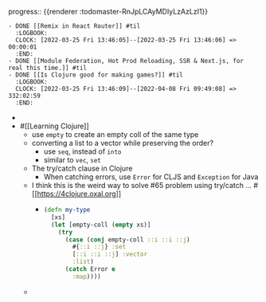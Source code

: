 progress:: {{renderer :todomaster-RnJpLCAyMDIyLzAzLzI1}}

    - DONE [[Remix in React Router]] #til
      :LOGBOOK:
      CLOCK: [2022-03-25 Fri 13:46:05]--[2022-03-25 Fri 13:46:06] =>  00:00:01
      :END:
    - DONE [[Module Federation, Hot Prod Reloading, SSR & Next.js, for real this time.]] #til
    - DONE [[Is Clojure good for making games?]] #til
      :LOGBOOK:
      CLOCK: [2022-03-25 Fri 13:46:09]--[2022-04-08 Fri 09:49:08] =>  332:02:59
      :END:

-
- #[[Learning Clojure]]
  - use `empty` to create an empty coll of the same type
  - converting a list to a vector while preserving the order?
    - use `seq`, instead of `into`
    - similar to `vec`, `set`
  - The try/catch clause in Clojure
    - When catching errors, use `Error` for CLJS and `Exception` for Java
  - I think this is the weird way to solve \#65 problem using try/catch ... #[[https://4clojure.oxal.org]]
    - ```clojure
      (defn my-type
        [xs]
        (let [empty-coll (empty xs)]
          (try
            (case (conj empty-coll ::i ::i ::j)
              #{::i ::j} :set
              [::i ::i ::j] :vector
              :list)
            (catch Error e
              :map))))
      ```
  -
